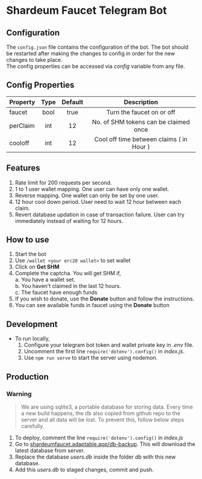# Shardeum Faucet Telegram Bot

## Configuration  
The `config.json` file contains the configuration of the bot. The bot should be restarted after making the changes to config in order for the new changes to take place.  
The config properties can be accessed via _config_ variable from any file.

## Config Properties  
| Property    | Type  | Default | Description |
| :---        |:----: |  :---:   |    :---:     |
| faucet      | bool  | true    | Turn the faucet on or off |
| perClaim    | int   | 12      | No. of SHM tokens can be claimed once |
| cooloff     | int   | 12      | Cool off time between claims ( in Hour ) |




## Features
1. Rate limit for 200 requests per second.
2. 1 to 1 user wallet mapping. One user can have only one wallet. 
3. Reverse mapping. One wallet can only be set by one user.
4. 12 hour cool down period. User need to wait 12 hour between each claim.
5. Revert database updation in case of transaction failure. User can try immediately instead of waiting for 12 hours.

## How to use  
1. Start the bot
2. Use `/wallet <your erc20 wallet>` to set wallet
3. Click on **Get SHM**
4. Complete the captcha. You will get SHM if,  
    a. You have a wallet set.  
    b. You haven't claimed in the last 12 hours.  
    c. The faucet have enough funds  
5. If you wish to donate, use the **Donate** button and follow the instructions.
6. You can see available funds in faucet using the **Donate** button

## Development

- To run locally,
    1. Configure your telegram bot token and wallet private key in _.env_ file.
    2. Uncomment the first line `require('dotenv').config()` in _index.js_.
    2. Use `npm run serve` to start the server using nodemon.

## Production

### Warning

> We are using sqlite3, a portable database for storing data. Every time a new build happens, the db also copied from github repo to the server and all data will be lost. To prevent this, follow below steps carefully.

1. To deploy, comment the line `require('dotenv').config()` in _index.js_
2. Go to [shardeumfaucet.adaptable.app/db-backup](https://shardeumfaucet.adaptable.app/db-backup). This will download the latest database from server.
3. Replace the database _users.db_ inside the folder _db_ with this new database.
4. Add this _users.db_ to staged changes, commit and push.